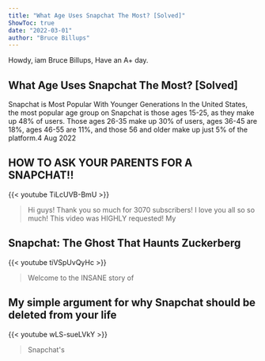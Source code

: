 ```yaml
---
title: "What Age Uses Snapchat The Most? [Solved]"
ShowToc: true 
date: "2022-03-01"
author: "Bruce Billups" 
---
```


Howdy, iam Bruce Billups, Have an A+ day.
## What Age Uses Snapchat The Most? [Solved]
Snapchat is Most Popular With Younger Generations In the United States, the most popular age group on Snapchat is those ages 15-25, as they make up 48% of users. Those ages 26-35 make up 30% of users, ages 36-45 are 18%, ages 46-55 are 11%, and those 56 and older make up just 5% of the platform.4 Aug 2022

## HOW TO ASK YOUR PARENTS FOR A SNAPCHAT!!
{{< youtube TiLcUVB-BmU >}}
>Hi guys! Thank you so much for 3070 subscribers! I love you all so so much! This video was HIGHLY requested! My 

## Snapchat: The Ghost That Haunts Zuckerberg
{{< youtube tiVSpUvQyHc >}}
>Welcome to the INSANE story of 

## My simple argument for why Snapchat should be deleted from your life
{{< youtube wLS-sueLVkY >}}
>Snapchat's

